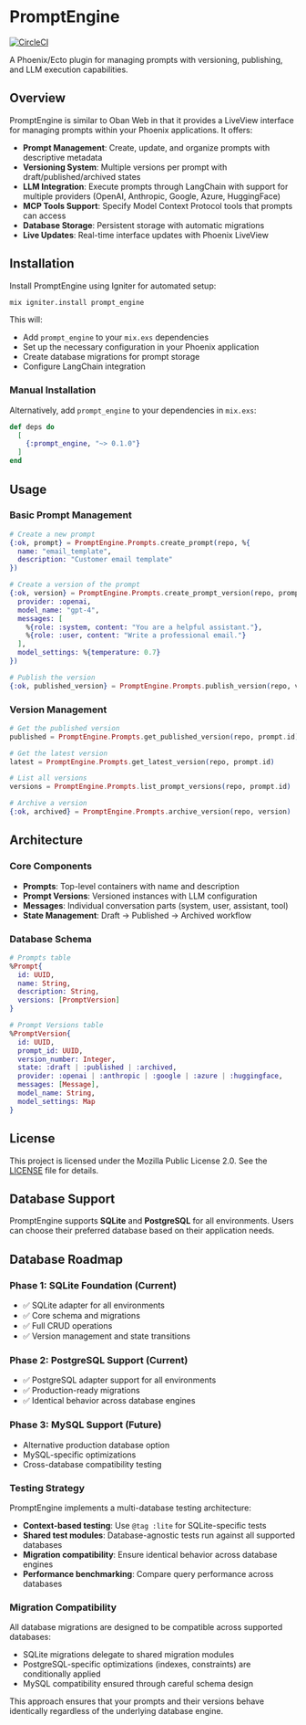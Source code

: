# PromptEngine

[![CircleCI](https://dl.circleci.com/status-badge/img/gh/grid-search/prompt_engine/tree/main.svg?style=svg)](https://dl.circleci.com/status-badge/redirect/gh/grid-search/prompt_engine/tree/main)

A Phoenix/Ecto plugin for managing prompts with versioning, publishing, and LLM execution capabilities.

## Overview

PromptEngine is similar to Oban Web in that it provides a LiveView interface for managing prompts within your Phoenix applications. It offers:

- **Prompt Management**: Create, update, and organize prompts with descriptive metadata
- **Versioning System**: Multiple versions per prompt with draft/published/archived states
- **LLM Integration**: Execute prompts through LangChain with support for multiple providers (OpenAI, Anthropic, Google, Azure, HuggingFace)
- **MCP Tools Support**: Specify Model Context Protocol tools that prompts can access
- **Database Storage**: Persistent storage with automatic migrations
- **Live Updates**: Real-time interface updates with Phoenix LiveView

## Installation

Install PromptEngine using Igniter for automated setup:

```bash
mix igniter.install prompt_engine
```

This will:
- Add `prompt_engine` to your `mix.exs` dependencies
- Set up the necessary configuration in your Phoenix application
- Create database migrations for prompt storage
- Configure LangChain integration

### Manual Installation

Alternatively, add `prompt_engine` to your dependencies in `mix.exs`:

```elixir
def deps do
  [
    {:prompt_engine, "~> 0.1.0"}
  ]
end
```

## Usage

### Basic Prompt Management

```elixir
# Create a new prompt
{:ok, prompt} = PromptEngine.Prompts.create_prompt(repo, %{
  name: "email_template",
  description: "Customer email template"
})

# Create a version of the prompt
{:ok, version} = PromptEngine.Prompts.create_prompt_version(repo, prompt.id, %{
  provider: :openai,
  model_name: "gpt-4",
  messages: [
    %{role: :system, content: "You are a helpful assistant."},
    %{role: :user, content: "Write a professional email."}
  ],
  model_settings: %{temperature: 0.7}
})

# Publish the version
{:ok, published_version} = PromptEngine.Prompts.publish_version(repo, version)
```

### Version Management

```elixir
# Get the published version
published = PromptEngine.Prompts.get_published_version(repo, prompt.id)

# Get the latest version
latest = PromptEngine.Prompts.get_latest_version(repo, prompt.id)

# List all versions
versions = PromptEngine.Prompts.list_prompt_versions(repo, prompt.id)

# Archive a version
{:ok, archived} = PromptEngine.Prompts.archive_version(repo, version)
```

## Architecture

### Core Components

- **Prompts**: Top-level containers with name and description
- **Prompt Versions**: Versioned instances with LLM configuration
- **Messages**: Individual conversation parts (system, user, assistant, tool)
- **State Management**: Draft → Published → Archived workflow

### Database Schema

```elixir
# Prompts table
%Prompt{
  id: UUID,
  name: String,
  description: String,
  versions: [PromptVersion]
}

# Prompt Versions table
%PromptVersion{
  id: UUID,
  prompt_id: UUID,
  version_number: Integer,
  state: :draft | :published | :archived,
  provider: :openai | :anthropic | :google | :azure | :huggingface,
  messages: [Message],
  model_name: String,
  model_settings: Map
}
```

## License

This project is licensed under the Mozilla Public License 2.0. See the [LICENSE](LICENSE) file for details.

## Database Support

PromptEngine supports **SQLite** and **PostgreSQL** for all environments. Users can choose their preferred database based on their application needs.

## Database Roadmap

### Phase 1: SQLite Foundation (Current)
- ✅ SQLite adapter for all environments
- ✅ Core schema and migrations
- ✅ Full CRUD operations
- ✅ Version management and state transitions

### Phase 2: PostgreSQL Support (Current)
- ✅ PostgreSQL adapter support for all environments
- ✅ Production-ready migrations
- ✅ Identical behavior across database engines

### Phase 3: MySQL Support (Future)
- Alternative production database option
- MySQL-specific optimizations
- Cross-database compatibility testing

### Testing Strategy

PromptEngine implements a multi-database testing architecture:

- **Context-based testing**: Use `@tag :lite` for SQLite-specific tests
- **Shared test modules**: Database-agnostic tests run against all supported databases
- **Migration compatibility**: Ensure identical behavior across database engines
- **Performance benchmarking**: Compare query performance across databases

### Migration Compatibility

All database migrations are designed to be compatible across supported databases:
- SQLite migrations delegate to shared migration modules
- PostgreSQL-specific optimizations (indexes, constraints) are conditionally applied
- MySQL compatibility ensured through careful schema design

This approach ensures that your prompts and their versions behave identically regardless of the underlying database engine.
